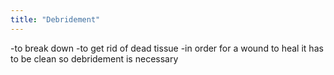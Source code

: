```yaml
---
title: "Debridement"
---
```

-to break down
-to get rid of dead tissue
-in order for a wound to heal it has to be clean so debridement is necessary

